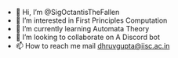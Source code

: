 - 👋 Hi, I’m @SigOctantisTheFallen
- 👀 I’m interested in First Principles Computation
- 🌱 I’m currently learning Automata Theory
- 💞️ I’m looking to collaborate on A Discord bot
- 📫 How to reach me mail dhruvgupta@iisc.ac.in

